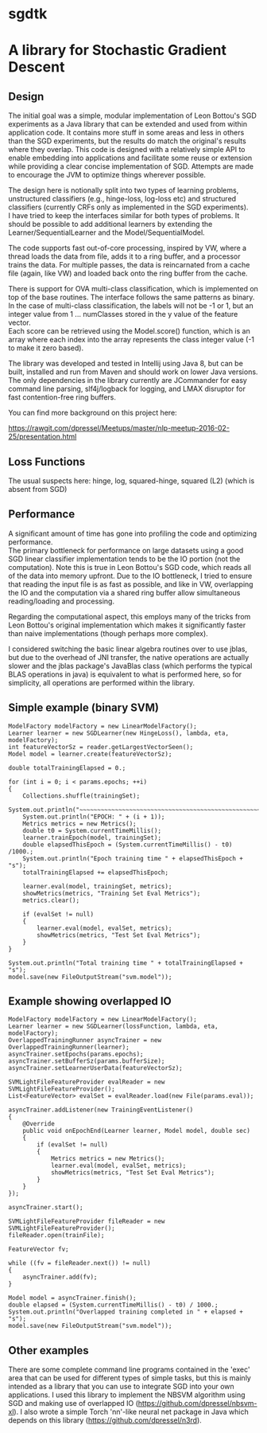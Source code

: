 sgdtk
=====

# A library for Stochastic Gradient Descent

## Design

The initial goal was a simple, modular implementation of Leon Bottou's SGD experiments as a Java library that can be 
extended and used from within application code.  It contains more stuff in some areas and less in others than the SGD 
experiments, but the results do match the original's results where they overlap.  This code is designed with a
relatively simple API to enable embedding into applications and facilitate some reuse or extension while providing a
clear concise implementation of SGD.  Attempts are made to encourage the JVM to optimize things wherever possible.

The design here is notionally split into two types of learning problems, unstructured classifiers (e.g., hinge-loss,
log-loss etc) and structured classifiers (currently CRFs only as implemented in the SGD experiments).  
I have tried to keep the interfaces similar for both types of problems.  It should be possible to add additional
learners by extending the Learner/SequentialLearner and the Model/SequentialModel.

The code supports fast out-of-core processing, inspired by VW, where a thread loads the data from file, 
adds it to a ring buffer, and a processor trains the data.  For multiple passes, the data is reincarnated from a 
cache file (again, like VW) and loaded back onto the ring buffer from the cache.

There is support for OVA multi-class classification, which is implemented on top of the base routines.
The interface follows the same patterns as binary.  In the case of multi-class classification, the labels will 
not be -1 or 1, but an integer value from 1 ... numClasses stored in the y value of the feature vector.  
Each score can be retrieved using the Model.score() function, which is an array where each index into the 
array represents the class integer value (-1 to make it zero based).

The library was developed and tested in Intellij using Java 8, but can be built, installed and run from Maven and 
should work on lower Java versions.  The only dependencies in the library currently are JCommander for easy command
line parsing, slf4j/logback for logging, and LMAX disruptor for fast contention-free ring buffers.

You can find more background on this project here:

https://rawgit.com/dpressel/Meetups/master/nlp-meetup-2016-02-25/presentation.html

## Loss Functions

The usual suspects here: hinge, log, squared-hinge, squared (L2) (which is absent from SGD)

## Performance

A significant amount of time has gone into profiling the code and optimizing performance.  
The primary bottleneck for performance on large datasets using a good SGD linear classifier implementation
tends to be the IO portion (not the computation). Note this is true in Leon Bottou's SGD code, which reads 
all of the data into memory upfront. Due to the IO bottleneck, I tried to ensure that reading the input file is as
fast as possible, and like in VW, overlapping the IO and the computation via a shared ring buffer allow simultaneous
reading/loading and processing.

Regarding the computational aspect, this employs many of the tricks from Leon Bottou's original implementation which makes
it significantly faster than naive implementations (though perhaps more complex).

I considered switching the basic linear algebra routines over to use jblas, but due to the overhead of JNI transfer,
the native operations are actually slower and the jblas package's JavaBlas class (which performs the typical BLAS
operations in java) is equivalent to what is performed here, so for simplicity, all operations are performed within the library.

## Simple example (binary SVM)

```{java}
ModelFactory modelFactory = new LinearModelFactory();
Learner learner = new SGDLearner(new HingeLoss(), lambda, eta, modelFactory);
int featureVectorSz = reader.getLargestVectorSeen();
Model model = learner.create(featureVectorSz);

double totalTrainingElapsed = 0.;

for (int i = 0; i < params.epochs; ++i)
{
    Collections.shuffle(trainingSet);
    System.out.println("~~~~~~~~~~~~~~~~~~~~~~~~~~~~~~~~~~~~~~~~~~~~~~~~~~~~~~~~~~~~~~~~~~~");
    System.out.println("EPOCH: " + (i + 1));
    Metrics metrics = new Metrics();
    double t0 = System.currentTimeMillis();
    learner.trainEpoch(model, trainingSet);
    double elapsedThisEpoch = (System.currentTimeMillis() - t0) /1000.;
    System.out.println("Epoch training time " + elapsedThisEpoch + "s");
    totalTrainingElapsed += elapsedThisEpoch;

    learner.eval(model, trainingSet, metrics);
    showMetrics(metrics, "Training Set Eval Metrics");
    metrics.clear();

    if (evalSet != null)
    {
        learner.eval(model, evalSet, metrics);
        showMetrics(metrics, "Test Set Eval Metrics");
    }
} 

System.out.println("Total training time " + totalTrainingElapsed + "s");
model.save(new FileOutputStream("svm.model"));

```

## Example showing overlapped IO

```{java}
ModelFactory modelFactory = new LinearModelFactory();
Learner learner = new SGDLearner(lossFunction, lambda, eta, modelFactory);
OverlappedTrainingRunner asyncTrainer = new OverlappedTrainingRunner(learner);
asyncTrainer.setEpochs(params.epochs);
asyncTrainer.setBufferSz(params.bufferSize);
asyncTrainer.setLearnerUserData(featureVectorSz);

SVMLightFileFeatureProvider evalReader = new SVMLightFileFeatureProvider();
List<FeatureVector> evalSet = evalReader.load(new File(params.eval));

asyncTrainer.addListener(new TrainingEventListener()
{
    @Override
    public void onEpochEnd(Learner learner, Model model, double sec)
    {
        if (evalSet != null)
        {
            Metrics metrics = new Metrics();
            learner.eval(model, evalSet, metrics);
            showMetrics(metrics, "Test Set Eval Metrics");
        }
    }
});

asyncTrainer.start();
            
SVMLightFileFeatureProvider fileReader = new SVMLightFileFeatureProvider();
fileReader.open(trainFile);

FeatureVector fv;

while ((fv = fileReader.next()) != null)
{
    asyncTrainer.add(fv);
}

Model model = asyncTrainer.finish();
double elapsed = (System.currentTimeMillis() - t0) / 1000.;
System.out.println("Overlapped training completed in " + elapsed + "s");
model.save(new FileOutputStream("svm.model"));

```

## Other examples

There are some complete command line programs contained in the 'exec' area that can be used for different types of simple tasks, but this is mainly intended as a library that you can use to integrate SGD into your own applications.  I used this library to implement the NBSVM algorithm using SGD and making use of overlapped IO (https://github.com/dpressel/nbsvm-xl).  I also wrote a simple Torch 'nn'-like neural net package in Java which depends on this library (https://github.com/dpressel/n3rd).